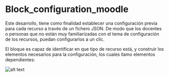 # Block_configuration_moodle

Este desarrollo, tiene como finalidad establecer una configuración previa para cada recurso a través de un fichero JSON. De modo que los docentes o personas que no están muy familiarizadas con el tema de configuración de los recursos, puedan configurarlos a un clic.

El bloque es capaz de identificar en que tipo de recurso está, y construir los elementos necesarios para la configuración, los cuales llamo elementos dependientes:

![alt text](https://github.com/natisbar/Block_configuration_moodle/blob/master/Image/image.jpg?raw=true)


